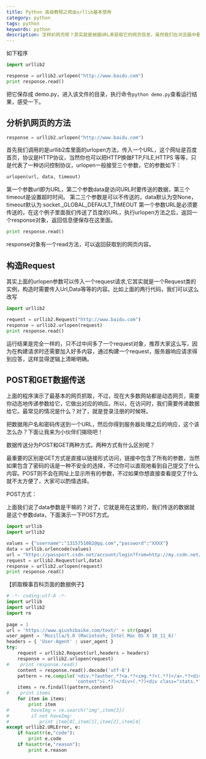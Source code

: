 ```yaml
---
title: Python 高级教程之爬虫urllib基本使用
category: python
tags: python
keywords: python
description: 怎样扒网页呢？其实就是根据URL来获取它的网页信息，虽然我们在浏览器中看到的是一幅幅优美的画面，但是其实是由浏览器解释才呈现出来的，实质它是一段HTML代码，加 JS、CSS，如果把网页比作一个人，那么HTML便是他的骨架，JS便是他的肌肉，CSS便是它的衣服。所以最重要的部分是存在于HTML中的，下面我们就写个例子来扒一个网页下来。
---
```

如下程序
```python
import urllib2

response = urllib2.urlopen("http://www.baidu.com")
print response.read()
```
把它保存成 demo.py，进入该文件的目录，执行命令`python demo.py`查看运行结果，感受一下。
## 分析扒网页的方法

```python
response = urllib2.urlopen("http://www.baidu.com")
```
首先我们调用的是urllib2库里面的urlopen方法，传入一个URL，这个网址是百度首页，协议是HTTP协议，当然你也可以把HTTP换做FTP,FILE,HTTPS 等等，只是代表了一种访问控制协议，urlopen一般接受三个参数，它的参数如下：
```python
urlopen(url, data, timeout)
```
第一个参数url即为URL，第二个参数data是访问URL时要传送的数据，第三个timeout是设置超时时间。
第二三个参数是可以不传送的，data默认为空None，timeout默认为 socket._GLOBAL_DEFAULT_TIMEOUT
第一个参数URL是必须要传送的，在这个例子里面我们传送了百度的URL，执行urlopen方法之后，返回一个response对象，返回信息便保存在这里面。

```python
print response.read()
```
response对象有一个read方法，可以返回获取到的网页内容。
## 构造Request

其实上面的urlopen参数可以传入一个request请求,它其实就是一个Request类的实例，构造时需要传入Url,Data等等的内容。比如上面的两行代码，我们可以这么改写
```python
import urllib2

request = urllib2.Request("http://www.baidu.com")
response = urllib2.urlopen(request)
print response.read()
```
运行结果是完全一样的，只不过中间多了一个request对象，推荐大家这么写，因为在构建请求时还需要加入好多内容，通过构建一个request，服务器响应请求得到应答，这样显得逻辑上清晰明确。
## POST和GET数据传送
上面的程序演示了最基本的网页抓取，不过，现在大多数网站都是动态网页，需要你动态地传递参数给它，它做出对应的响应。所以，在访问时，我们需要传递数据给它。最常见的情况是什么？对了，就是登录注册的时候呀。

把数据用户名和密码传送到一个URL，然后你得到服务器处理之后的响应，这个该怎么办？下面让我来为小伙伴们揭晓吧！

数据传送分为POST和GET两种方式，两种方式有什么区别呢？

最重要的区别是GET方式是直接以链接形式访问，链接中包含了所有的参数，当然如果包含了密码的话是一种不安全的选择，不过你可以直观地看到自己提交了什么内容。POST则不会在网址上显示所有的参数，不过如果你想直接查看提交了什么就不太方便了，大家可以酌情选择。

POST方式：

上面我们说了data参数是干嘛的？对了，它就是用在这里的，我们传送的数据就是这个参数data，下面演示一下POST方式。

```python
import urllib
import urllib2

values = {"username":"1315751082@qq.com","password":"XXXX"}
data = urllib.urlencode(values) 
url = "https://passport.csdn.net/account/login?from=http://my.csdn.net/my/mycsdn"
request = urllib2.Request(url,data)
response = urllib2.urlopen(request)
print response.read()
```


【抓取糗事百科页面的数据例子】

```python
# -*- coding:utf-8 -*-
import urllib
import urllib2
import re
 
page = 1
url = 'https://www.qiushibaike.com/text/' + str(page)
user_agent = 'Mozilla/5.0 (Macintosh; Intel Mac OS X 10_11_6)'
headers = { 'User-Agent' : user_agent }
try:
    request = urllib2.Request(url,headers = headers)
    response = urllib2.urlopen(request)
#    print response.read()
    content = response.read().decode('utf-8')
    pattern = re.compile('<div.*?author.*?<a.*?<img.*?>(.*?)</a>.*?<div.*?'+
                         'content">(.*?)</div>(.*?)<div class="stats.*?class="number">(.*?)</i>',re.S)
    items = re.findall(pattern,content)
#    print items
    for item in items:
        print item
#        haveImg = re.search("img",item[3])
#        if not haveImg:
#           print item[0],item[1],item[2],item[4]
except urllib2.URLError, e:
    if hasattr(e,"code"):
        print e.code
    if hasattr(e,"reason"):
        print e.reason
```



